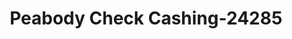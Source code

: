 ---
f_zip-code: 2148
f_state-code: MA
title: Peabody Check Cashing-24285
f_phone: 781-321-3732
f_city-only: Ferry Malden
f_address: 101 Ferry Malde
f_location-unique-id: '24285'
slug: peabody-check-cashing-24285
updated-on: '2024-05-30T13:46:58.046Z'
created-on: '2024-05-30T13:36:59.803Z'
published-on: '2024-05-30T13:54:32.469Z'
f_city-state: cms/city/ferry-malden-ma.md
f_company: cms/company/peabody-check-cashing.md
f_state: cms/state/massachusetts.md
layout: '[payday-loan].html'
tags: payday-loan
---